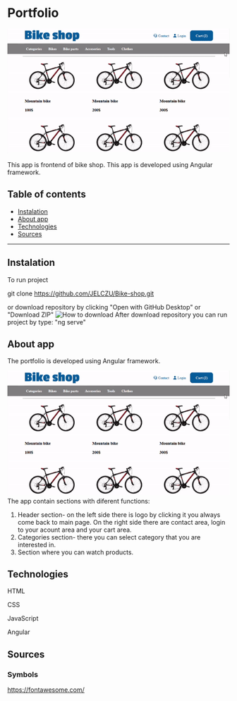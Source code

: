 # Portfolio
![The app](https://github.com/JELCZU/Bike-shop/blob/master/img/The%20app.PNG)

This app is frontend of bike shop. This app is developed using Angular framework.
## Table of contents
* [Instalation](#Instalation)
* [About app](#About-app)
* [Technologies](#Technologies)
* [Sources](#Sources)

---
## Instalation
To run project

git clone https://github.com/JELCZU/Bike-shop.git

or download repository by clicking "Open with GitHub Desktop" or "Download ZIP"
![How to download](https://github.com/JELCZU/portfolio/blob/master/img/How%20to%20download.PNG) 
After download repository you can run project by type:
"ng serve"
## About app
The portfolio is developed using  Angular framework.

![The app how to](https://github.com/JELCZU/Bike-shop/blob/master/img/The%20app%20how%20to.PNG) 
The app contain sections with diferent functions:
1. Header section- on the left side there is logo by clicking it you always come back to main page. On the right side there are contact area, login to your acount area and your cart area.
2. Categories section- there you can select category that you are interested in.
3. Section where you can watch products.

## Technologies
HTML

CSS

JavaScript

Angular
## Sources
### Symbols
https://fontawesome.com/
